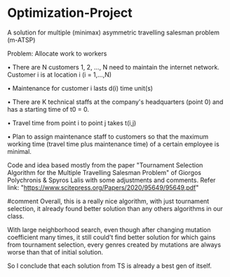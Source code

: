 # Optimization-Project
A solution for multiple (minimax) asymmetric travelling salesman problem (m-ATSP)

Problem: Allocate work to workers

• There are N customers 1, 2, …, N need to maintain the internet network. Customer i is at location i (i = 1,…,N)

• Maintenance for customer i lasts d(i) time unit(s)

• There are K technical staffs at the company's headquarters (point 0) and has a starting time of t0 = 0.

• Travel time from point i to point j takes t(i,j)

• Plan to assign maintenance staff to customers so that the maximum working time (travel time plus maintenance time) of a certain employee is minimal.


Code and idea based mostly from the paper "Tournament Selection Algorithm for the Multiple Travelling Salesman Problem" of Giorgos Polychronis & Spyros Lalis with some adjustments and comments.
Refer link: "https://www.scitepress.org/Papers/2020/95649/95649.pdf"

#comment
Overall, this is a really nice algorithm, with just tournament selection, it already found better solution than any others algorithms in our class.

With large neighborhood search, even though after changing mutation coefficient many times, it still could't find better solution for which gains from tournament selection, every genres created by mutations are always worse than that of initial solution.

So I conclude that each solution from TS is already a best gen of itself.
